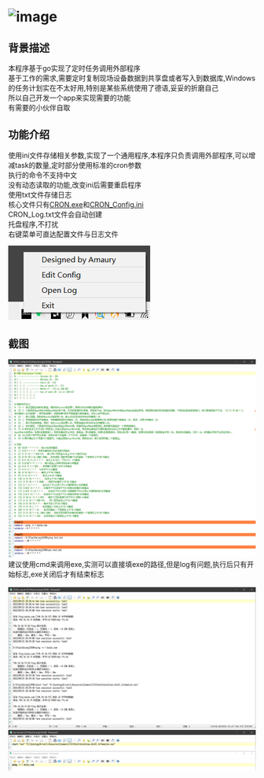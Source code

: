 # ![image](https://github.com/Amaury-GitHub/CRON/blob/main/CRON/logo.ico)
## 背景描述
本程序基于go实现了定时任务调用外部程序</br>
基于工作的需求,需要定时复制现场设备数据到共享盘或者写入到数据库,Windows的任务计划实在不太好用,特别是某些系统使用了德语,妥妥的折磨自己</br>
所以自己开发一个app来实现需要的功能</br>
有需要的小伙伴自取</br>

## 功能介绍
使用ini文件存储相关参数,实现了一个通用程序,本程序只负责调用外部程序,可以增减task的数量,定时部分使用标准的cron参数</br>
执行的命令不支持中文</br>
没有动态读取的功能,改变ini后需要重启程序</br>
使用txt文件存储日志</br>
核心文件只有[CRON.exe](https://github.com/Amaury-GitHub/CRON/blob/main/CRON/CRON.exe)和[CRON_Config.ini](https://github.com/Amaury-GitHub/CRON/blob/main/CRON/CRON_Config.ini)</br>
CRON_Log.txt文件会自动创建</br>
托盘程序,不打扰</br>
右键菜单可直达配置文件与日志文件</br>

![image](https://github.com/Amaury-GitHub/CRON/blob/main/README_IMG/IMG1.png)<br>
## 截图
![image](https://github.com/Amaury-GitHub/CRON/blob/main/README_IMG/IMG2.png)<br>
建议使用cmd来调用exe,实测可以直接填exe的路径,但是log有问题,执行后只有开始标志,exe关闭后才有结束标志</br></br>
![image](https://github.com/Amaury-GitHub/CRON/blob/main/README_IMG/IMG3.png)<br>
![image](https://github.com/Amaury-GitHub/CRON/blob/main/README_IMG/IMG4.png)<br>
![image](https://github.com/Amaury-GitHub/CRON/blob/main/README_IMG/IMG5.png)<br>
